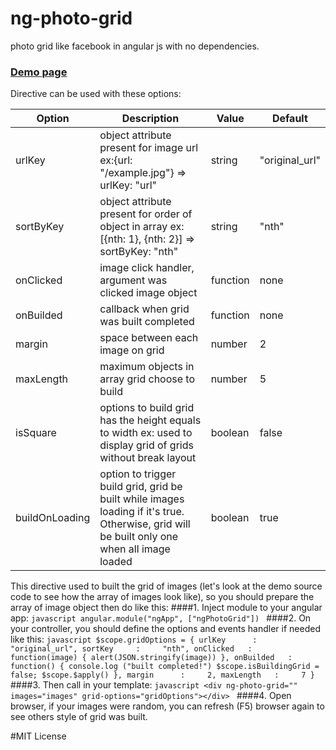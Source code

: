 # ng-photo-grid
photo grid like facebook in angular js with no dependencies.

### [Demo page](http://jerryc-nguyen.github.io/ng-photo-grid/)


Directive can be used with these options:

| Option         | Description                                                                                                                                 | Value    | Default        |
|----------------|---------------------------------------------------------------------------------------------------------------------------------------------|----------|----------------|
| urlKey         | object attribute present for image url  ex:{url:  "/example.jpg"} => urlKey: "url"                                                          | string   | "original_url" |
| sortByKey      | object attribute present for order of object in array ex:[{nth: 1}, {nth: 2}] => sortByKey: "nth"                                           | string   | "nth"          |
| onClicked      | image click handler, argument was clicked image object                                                                                      | function | none           |
| onBuilded      | callback when grid was built completed                                                                                                      | function | none           |
| margin         | space between each image on grid                                                                                                            | number   | 2              |
| maxLength      | maximum objects in array grid choose to build                                                                                               | number   | 5              |
| isSquare       | options to build grid has the height equals to width ex: used to display grid of grids without break layout                                 | boolean  | false          |
| buildOnLoading | option to trigger build grid, grid be built while images loading if it's true. Otherwise, grid will be built only one when all image loaded | boolean  | true           |

This directive used to built the grid of images (let's look at the demo source code to see how the array of images look like), so you should prepare the array of image object then do like this:
####1. Inject module to your angular app:
    ```javascript
    angular.module("ngApp", ["ngPhotoGrid"])
    ```
####2. On your controller, you should define the options and events handler if needed like this:
    ```javascript
      $scope.gridOptions = {
        urlKey      :     "original_url",
        sortKey     :     "nth",
        onClicked   :     function(image) {
                            alert(JSON.stringify(image))
                          },
        onBuilded   :     function() {
                            console.log ("built completed!")
                            $scope.isBuildingGrid = false;
                            $scope.$apply()
                          },
        margin      :     2,
        maxLength   :     7
      }
    ```
####3. Then call in your template:
    ```javascript
    <div ng-photo-grid="" images="images" grid-options="gridOptions"></div>
    ```
####4. Open browser, if your images were random, you can refresh (F5) browser again to see others style of grid was built.

#MIT License


